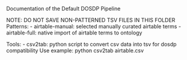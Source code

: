 Documentation of the Default DOSDP Pipeline

NOTE: DO NOT SAVE NON-PATTERNED TSV FILES IN THIS FOLDER
Patterns: 
    - airtable-manual: selected manually curated airtable terms
    - airtable-full: native import of airtable terms to ontology

Tools:
    - csv2tab: python script to convert csv data into tsv for dosdp compatibility
        Use example: python csv2tab airtable.csv

